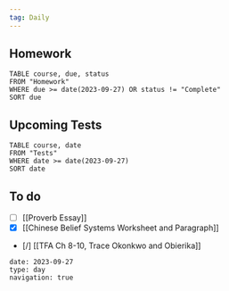 ```yaml
---
tag: Daily
---
```

## Homework
```dataview
TABLE course, due, status
FROM "Homework" 
WHERE due >= date(2023-09-27) OR status != "Complete"
SORT due
```
## Upcoming Tests
```dataview
TABLE course, date
FROM "Tests" 
WHERE date >= date(2023-09-27)
SORT date
```
## To do
- [ ] [[Proverb Essay]]
- [x] [[Chinese Belief Systems Worksheet and Paragraph]]
- [/] [[TFA Ch 8-10, Trace Okonkwo and Obierika]]

```gEvent
date: 2023-09-27
type: day
navigation: true
```